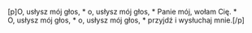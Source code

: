 [p]O, usłysz mój głos, * o, usłysz mój głos, * Panie mój, wołam Cię. * O, usłysz mój głos, * o, usłysz mój głos, * przyjdź i wysłuchaj mnie.[/p]